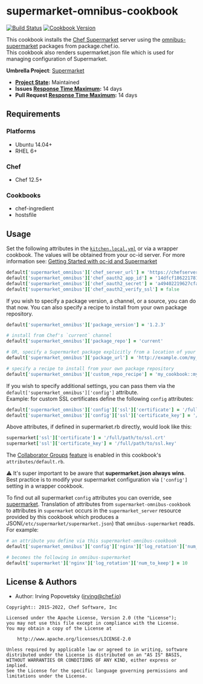 # supermarket-omnibus-cookbook

[![Build Status](https://travis-ci.org/chef-cookbooks/supermarket-omnibus-cookbook.svg?branch=master)](https://travis-ci.org/chef-cookbooks/supermarket-omnibus-cookbook) [![Cookbook Version](https://img.shields.io/cookbook/v/supermarket-omnibus-cookbook.svg)](https://supermarket.chef.io/cookbooks/supermarket-omnibus-cookbook)

This cookbook installs the [Chef Supermarket](https://github.com/opscode/supermarket) server using the [omnibus-supermarket](https://github.com/opscode/omnibus-supermarket) packages from package.chef.io.<br>
This cookbook also renders supermarket.json file which is used for managing configuration of Supermarket.

**Umbrella Project**: [Supermarket](https://github.com/chef/chef-oss-practices/blob/master/projects/supermarket.md)

* **[Project State](https://github.com/chef/chef-oss-practices/blob/master/repo-management/repo-states.md):** Maintained
* **Issues [Response Time Maximum](https://github.com/chef/chef-oss-practices/blob/master/repo-management/repo-states.md):** 14 days
* **Pull Request [Response Time Maximum](https://github.com/chef/chef-oss-practices/blob/master/repo-management/repo-states.md):** 14 days

## Requirements

### Platforms

- Ubuntu 14.04+
- RHEL 6+

### Chef

- Chef 12.5+

### Cookbooks

- chef-ingredient
- hostsfile

## Usage

Set the following attributes in the [`kitchen.local.yml`](https://github.com/irvingpop/supermarket-omnibus-cookbook/blob/master/kitchen.local.yml.example) or via a wrapper cookbook. The values will be obtained from your oc-id server. For more information see: [Getting Started with oc-id and Supermarket](http://irvingpop.github.io/blog/2015/04/07/setting-up-your-private-supermarket-server/)

```ruby
default['supermarket_omnibus']['chef_server_url'] = 'https://chefserver.mycompany.com'
default['supermarket_omnibus']['chef_oauth2_app_id'] = '14dfcf186221781cff51eedd5ac1616'
default['supermarket_omnibus']['chef_oauth2_secret'] = 'a49402219627cfa6318d58b13e90aca'
default['supermarket_omnibus']['chef_oauth2_verify_ssl'] = false
```

If you wish to specify a package version, a channel, or a source, you can do that now. You can also specify a recipe to install from your own package repository.

```ruby
default['supermarket_omnibus']['package_version'] = '1.2.3'

# install from Chef's `current` channel
default['supermarket_omnibus']['package_repo'] = 'current'

# OR, specify a Supermarket package explicitly from a location of your choosing
default['supermarket_omnibus']['package_url'] = 'http://example.com/my_repo/supermarket_package.deb'

# specify a recipe to install from your own package repository
default['supermarket_omnibus']['custom_repo_recipe'] = 'my_cookbook::my_repo'
```

If you wish to specify additional settings, you can pass them via the `default['supermarket_omnibus']['config']` attribute.<br>
Example: for custom SSL certificates define the following `config` attributes:

```ruby
default['supermarket_omnibus']['config']['ssl']['certificate'] = '/full/path/to/ssl.crt'
default['supermarket_omnibus']['config']['ssl']['certificate_key'] = '/full/path/to/ssl.key'
```

Above attributes, if defined in supermarket.rb directly, would look like this:

```ruby
supermarket['ssl']['certificate'] = '/full/path/to/ssl.crt'
supermarket['ssl']['certificate_key'] = '/full/path/to/ssl.key'
```

The [Collaborator Groups](https://www.chef.io/blog/2015/12/18/collaborator-groups-on-supermarket/) [feature](https://www.youtube.com/watch?v=1t1T5CQ0j48) is enabled in this cookbook's `attributes/default.rb`.

:warning: It's super important to be aware that **supermarket.json always wins**. Best practice is to modify your supermarket configuration via `['config']` setting in a wrapper cookbook.

To find out all supermarket `config` attributes you can override, see [supermarket](https://github.com/chef/supermarket/blob/master/omnibus/cookbooks/omnibus-supermarket/attributes/default.rb). Translation of attributes from `supermarket-omnibus-cookbook` to attributes in `supermarket` occurs in the `supermarket_server` resource provided by this cookbook which produces a JSON(`/etc/supermarket/supermarket.json`) that `omnibus-supermarket` reads. For example:

```ruby
# an attribute you define via this supermarket-omnibus-cookbook
default['supermarket_omnibus']['config']['nginx']['log_rotation']['num_to_keep'] = 10

# becomes the following in omnibus-supermarket
default['supermarket']['nginx']['log_rotation']['num_to_keep'] = 10
```

## License & Authors

- Author: Irving Popovetsky ([irving@chef.io](mailto:irving@chef.io))

```text
Copyright:: 2015-2022, Chef Software, Inc

Licensed under the Apache License, Version 2.0 (the "License");
you may not use this file except in compliance with the License.
You may obtain a copy of the License at

    http://www.apache.org/licenses/LICENSE-2.0

Unless required by applicable law or agreed to in writing, software
distributed under the License is distributed on an "AS IS" BASIS,
WITHOUT WARRANTIES OR CONDITIONS OF ANY KIND, either express or implied.
See the License for the specific language governing permissions and
limitations under the License.
```
